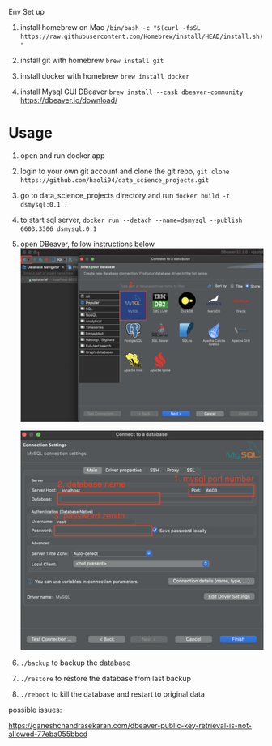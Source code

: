 Env Set up

1. install homebrew on Mac
   `/bin/bash -c "$(curl -fsSL https://raw.githubusercontent.com/Homebrew/install/HEAD/install.sh)"`

2. install git with homebrew
   `brew install git  `

3. install docker with homebrew
   `brew install docker`

4. install Mysql GUI DBeaver
   `brew install --cask dbeaver-community`
   https://dbeaver.io/download/

   

# Usage

1. open and run docker app
2. login to your own git account and clone the git repo, `git clone https://github.com/haoli94/data_science_projects.git`
3. go to data_science_projects directory and run
   `docker build -t dsmysql:0.1 .`
4. to start sql server, `docker run --detach --name=dsmysql --publish 6603:3306 dsmysql:0.1`
5. open DBeaver, follow instructions below
   ![DBeaver1](./instructions/DBeaver1.png)

   ![DBeaver2](./instructions/DBeaver2.png)
6. `./backup` to backup the database 
7. `./restore` to restore the database from last backup
8.  `./reboot` to kill the database and restart to original data







possible issues:

https://ganeshchandrasekaran.com/dbeaver-public-key-retrieval-is-not-allowed-77eba055bbcd




